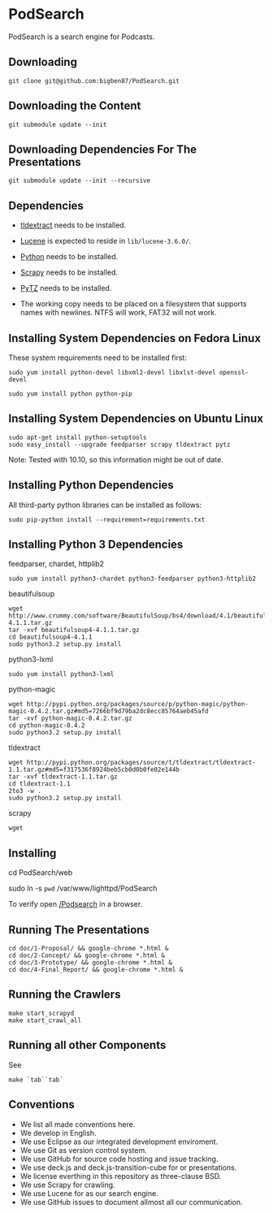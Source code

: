 PodSearch
=========

PodSearch is a search engine for Podcasts.

Downloading
-----------

    git clone git@github.com:bigben87/PodSearch.git

Downloading the Content
-----------------------

    git submodule update --init


Downloading Dependencies For The Presentations
----------------------------------------------

    git submodule update --init --recursive

Dependencies
------------

-   [tldextract](https://github.com/john-kurkowski/tldextract) needs to be installed.
-   [Lucene](https://lucene.apache.org/core/) is expected to reside in `lib/lucene-3.6.0/`.
-   [Python](http://www.python.org/) needs to be installed.
-   [Scrapy](http://scrapy.org/) needs to be installed.
-   [PyTZ](http://pypi.python.org/pypi/pytz/) needs to be installed.

-   The working copy needs to be placed on a filesystem that supports names with newlines.
    NTFS will work, FAT32 will not work.

Installing System Dependencies on Fedora Linux
----------------------------------------------

These system requirements need to be installed first:
    
    sudo yum install python-devel libxml2-devel libxlst-devel openssl-devel

    sudo yum install python python-pip

Installing System Dependencies on Ubuntu Linux
----------------------------------------------

    sudo apt-get install python-setuptools
    sudo easy_install --upgrade feedparser scrapy tldextract pytz

Note: Tested with 10.10, so this information might be out of date.

Installing Python Dependencies
------------------------------

All third-party python libraries can be installed as follows:

    sudo pip-python install --requirement=requirements.txt 

Installing Python 3 Dependencies
--------------------------------

feedparser, chardet, httplib2
    
    sudo yum install python3-chardet python3-feedparser python3-httplib2

beautifulsoup

    wget http://www.crummy.com/software/BeautifulSoup/bs4/download/4.1/beautifulsoup4-4.1.1.tar.gz
    tar -xvf beautifulsoup4-4.1.1.tar.gz 
    cd beautifulsoup4-4.1.1
    sudo python3.2 setup.py install

python3-lxml

    sudo yum install python3-lxml

python-magic
 
    wget http://pypi.python.org/packages/source/p/python-magic/python-magic-0.4.2.tar.gz#md5=7266bf9d79ba2dc8ecc85764aeb45afd
    tar -xvf python-magic-0.4.2.tar.gz
    cd python-magic-0.4.2
    sudo python3.2 setup.py install

tldextract

    wget http://pypi.python.org/packages/source/t/tldextract/tldextract-1.1.tar.gz#md5=f317536f8924beb5cb0d0b0fe02e144b
    tar -xvf tldextract-1.1.tar.gz
    cd tldextract-1.1
    2to3 -w .
    sudo python3.2 setup.py install

scrapy

    wget 
         
Installing
----------

   cd PodSearch/web
   
   sudo ln -s `pwd` /var/www/lighttpd/PodSearch

To verify open [/Podsearch](http://localhost/Podsearch) in a browser.

Running The Presentations
-------------------------

    cd doc/1-Proposal/ && google-chrome *.html &
    cd doc/2-Concept/ && google-chrome *.html &
    cd doc/3-Prototype/ && google-chrome *.html &
    cd doc/4-Final_Report/ && google-chrome *.html &

## Running the Crawlers

    make start_scrapyd
    make start_crawl_all

Running all other Components
----------------------------

See

    make `tab``tab`
    
Conventions
-----------

-   We list all made conventions here.
-   We develop in English.
-   We use Eclipse as our integrated development enviroment.
-   We use Git as version control system.
-   We use GitHub for source code hosting and issue tracking.
-   We use deck.js and deck.js-transition-cube for or presentations.
-   We license everthing in this repository as three-clause BSD.
-   We use Scrapy for crawling.
-   We use Lucene for as our search engine.
-   We use GitHub issues to document allmost all our communication.
